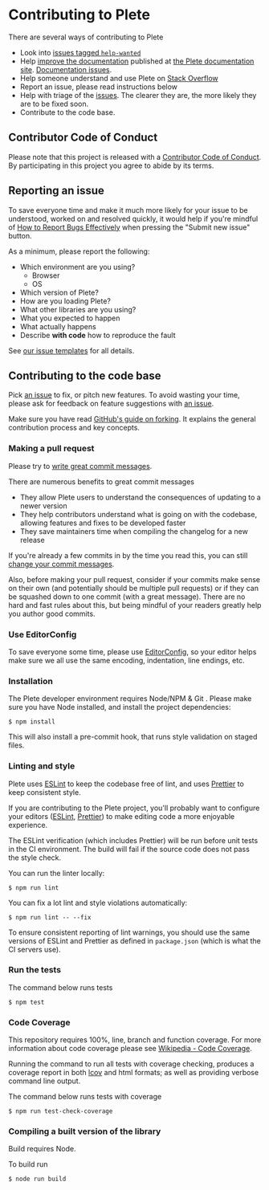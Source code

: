 # Contributing to Plete

There are several ways of contributing to Plete

* Look into [issues tagged `help-wanted`](https://github.com/mroderick/plete/issues?q=is%3Aopen+is%3Aissue+label%3A%22Help+wanted%22)
* Help [improve the documentation](https://github.com/mroderick/plete/tree/master) published
  at [the Plete documentation site](https://plete.dev). [Documentation issues](https://github.com/mroderick/plete/issues?q=is%3Aopen+is%3Aissue+label%3ADocumentation).
* Help someone understand and use Plete on [Stack Overflow](https://stackoverflow.com/questions/tagged/plete-js)
* Report an issue, please read instructions below
* Help with triage of the [issues](https://github.com/mroderick/plete/issues). The clearer they are, the more likely they are to be fixed soon.
* Contribute to the code base.

## Contributor Code of Conduct

Please note that this project is released with a [Contributor Code of Conduct](CODE_OF_CONDUCT.md). By participating in this project you agree to abide by its terms.

## Reporting an issue

To save everyone time and make it much more likely for your issue to be understood, worked on and resolved quickly, it would help if you're mindful of [How to Report Bugs Effectively](http://www.chiark.greenend.org.uk/~sgtatham/bugs.html) when pressing the "Submit new issue" button.

As a minimum, please report the following:

* Which environment are you using?
  * Browser
  * OS
* Which version of Plete?
* How are you loading Plete?
* What other libraries are you using?
* What you expected to happen
* What actually happens
* Describe **with code** how to reproduce the fault

See [our issue templates](https://github.com/mroderick/plete/blob/master/.github/) for all details.

## Contributing to the code base

Pick [an issue](https://github.com/mroderick/plete/issues) to fix, or pitch
new features. To avoid wasting your time, please ask for feedback on feature
suggestions with [an issue](https://github.com/mroderick/plete/issues/new/choose).

Make sure you have read [GitHub's guide on forking](https://guides.github.com/activities/forking/). It explains the general contribution process and key concepts.

### Making a pull request

Please try to [write great commit messages](http://chris.beams.io/posts/git-commit/).

There are numerous benefits to great commit messages

* They allow Plete users to understand the consequences of updating to a newer version
* They help contributors understand what is going on with the codebase, allowing features and fixes to be developed faster
* They save maintainers time when compiling the changelog for a new release

If you're already a few commits in by the time you read this, you can still [change your commit messages](https://help.github.com/articles/changing-a-commit-message/).

Also, before making your pull request, consider if your commits make sense on their own (and potentially should be multiple pull requests) or if they can be squashed down to one commit (with a great message). There are no hard and fast rules about this, but being mindful of your readers greatly help you author good commits.

### Use EditorConfig

To save everyone some time, please use [EditorConfig](http://editorconfig.org), so your editor helps make
sure we all use the same encoding, indentation, line endings, etc.

### Installation

The Plete developer environment requires Node/NPM & Git . Please make sure you have
Node installed, and install the project dependencies:

    $ npm install

This will also install a pre-commit hook, that runs style validation on staged files.


### Linting and style

Plete uses [ESLint](http://eslint.org) to keep the codebase free of lint, and uses [Prettier](https://prettier.io) to keep consistent style.

If you are contributing to the Plete project, you'll probably want to configure your editors ([ESLint](https://eslint.org/docs/user-guide/integrations#editors), [Prettier](https://prettier.io/docs/en/editors.html)) to make editing code a more enjoyable experience.

The ESLint verification (which includes Prettier) will be run before unit tests in the CI environment. The build will fail if the source code does not pass the style check.


You can run the linter locally:

```
$ npm run lint
```

You can fix a lot lint and style violations automatically:

```
$ npm run lint -- --fix
```

To ensure consistent reporting of lint warnings, you should use the same versions of ESLint and Prettier as defined in `package.json` (which is what the CI servers use).

### Run the tests

The command below runs tests

    $ npm test

### Code Coverage

This repository requires 100%, line, branch and function coverage. For more information about code coverage please see [Wikipedia - Code Coverage](https://en.wikipedia.org/wiki/Code_coverage).

Running the command to run all tests with coverage checking, produces a coverage report in both [lcov](http://ltp.sourceforge.net/coverage/lcov.php) and html formats; as well as providing verbose command line output.

The command below runs tests with coverage

    $ npm run test-check-coverage

### Compiling a built version of the library

Build requires Node.

To build run

    $ node run build

